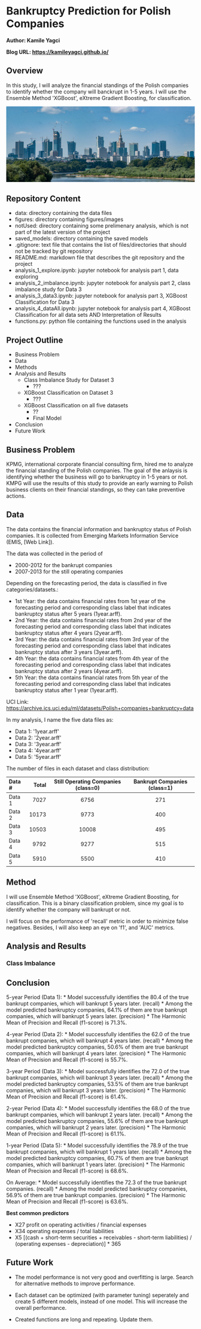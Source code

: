# Bankruptcy Prediction for Polish Companies

**Author: Kamile Yagci**

**Blog URL: https://kamileyagci.github.io/**


## Overview

In this study, I will analyze the financial standings of the Polish companies to identify whether the company will banckrupt in 1-5 years. I will use the Ensemble Method 'XGBoost', eXtreme Gradient Boosting, for classification. 


<a href="//commons.wikimedia.org/wiki/File:Panorama_siekierkowski.jpg" title="Panorama Warszawy z mostu Siekierkowskiego, 2020"><img src="/figures/Panorama_siekierkowski.jpeg"/></a>


## Repository Content

* data: directory containing the data files
* figures: directory containing figures/images
* notUsed: directory containing some prelimenary analysis, which is not part of the latest version of the project
* saved_models: directory containing the saved models
* .gitignore: text file that contains the list of files/directories that should not be tracked by git repository
* README.md: markdown file that describes the git repository and the project
* analysis_1_explore.ipynb: jupyter notebook for analysis part 1, data exploring
* analysis_2_imbalance.ipynb: jupyter notebook for analysis part 2, class imbalance study for Data 3
* analysis_3_data3.ipynb: jupyter notebook for analysis part 3, XGBoost Classification for Data 3
* analysis_4_dataAll.ipynb: jupyter notebook for analysis part 4, XGBoost Classification for all data sets AND Interpretation of Results
* functions.py: python file containing the functions used in the analysis


## Project Outline

* Business Problem
* Data
* Methods
* Analysis and Results
    * Class Imbalance Study for Dataset 3
        * ???
    * XGBoost Classification on Dataset 3
        * ???
    * XGBoost Classification on all five datasets
        * ??
        * Final Model
* Conclusion
* Future Work


## Business Problem

KPMG, international corporate financial consulting firm, hired me to analyze the financial standing of the Polish companies. The goal of the anlaysis is identifying whether the business will go to bankruptcy in 1-5 years or not. KMPG will use the results of this study to provide an early warning to Polish business clients on their financial standings, so they can take preventive actions.


## Data

The data contains the financial information and bankruptcy status of Polish companies. It is collected from Emerging Markets Information Service (EMIS, [Web Link]).

The data was collected in the period of
* 2000-2012 for the bankrupt companies
* 2007-2013 for the still operating companies

Depending on the forecasting period, the data is classified in five categories/datasets.:

* 1st Year: the data contains financial rates from 1st year of the forecasting period and corresponding class label that indicates bankruptcy status after 5 years (1year.arff).
* 2nd Year: the data contains financial rates from 2nd year of the forecasting period and corresponding class label that indicates bankruptcy status after 4 years (2year.arff).
* 3rd Year: the data contains financial rates from 3rd year of the forecasting period and corresponding class label that indicates bankruptcy status after 3 years (3year.arff).
* 4th Year: the data contains financial rates from 4th year of the forecasting period and corresponding class label that indicates bankruptcy status after 2 years (4year.arff). 
* 5th Year: the data contains financial rates from 5th year of the forecasting period and corresponding class label that indicates bankruptcy status after 1 year (1year.arff).

UCI Link: https://archive.ics.uci.edu/ml/datasets/Polish+companies+bankruptcy+data

In my analysis, I name the five data files as:

* Data 1: '1year.arff'
* Data 2: '2year.arff'
* Data 3: '3year.arff'
* Data 4: '4year.arff'
* Data 5: '5year.arff'

The number of files in each dataset and class distribution:

| Data # | Total | Still Operating Companies (class=0) | Bankrupt Companies (class=1) |
| :- | -: | :-: | :-: |
| Data 1 | 7027 | 6756 | 271 
| Data 2 | 10173 | 9773 | 400 
| Data 3 | 10503 | 10008 | 495
| Data 4 | 9792 | 9277 | 515
| Data 5 | 5910 | 5500 | 410



## Method

I will use Ensemble Method 'XGBoost', eXtreme Gradient Boosting, for classification. This is a binary classification problem, since my goal is to identify whether the company will bankrupt or not. 

I will focus on the performance of 'recall' metric in order to minimize false negatives. Besides, I will also keep an eye on 'f1', and 'AUC' metrics.


## Analysis and Results

### Class Imbalance




## Conclusion

5-year Period (Data 1):
    * Model successfully identifies the 80.4 of the true bankrupt companies, which will bankrupt 5 years later. (recall)
    * Among the model predicted bankruptcy companies, 64.1% of them are true bankrupt companies, which will bankrupt 5 years later. (precision)
    * The Harmonic Mean of Precision and Recall (f1-score) is 71.3%.
    
4-year Period (Data 2):
    * Model successfully identifies the 62.0 of the true bankrupt companies, which will bankrupt 4 years later. (recall)
    * Among the model predicted bankruptcy companies, 50.6% of them are true bankrupt companies, which will bankrupt 4 years later. (precision)
    * The Harmonic Mean of Precision and Recall (f1-score) is 55.7%.
    
3-year Period (Data 3):
    * Model successfully identifies the 72.0 of the true bankrupt companies, which will bankrupt 3 years later. (recall)
    * Among the model predicted bankruptcy companies, 53.5% of them are true bankrupt companies, which will bankrupt 3 years later. (precision)
    * The Harmonic Mean of Precision and Recall (f1-score) is 61.4%.

2-year Period (Data 4):
    * Model successfully identifies the 68.0 of the true bankrupt companies, which will bankrupt 2 years later. (recall)
    * Among the model predicted bankruptcy companies, 55.6% of them are true bankrupt companies, which will bankrupt 2 years later. (precision)
    * The Harmonic Mean of Precision and Recall (f1-score) is 61.1%.
    
1-year Period (Data 5):
    * Model successfully identifies the 78.9 of the true bankrupt companies, which will bankrupt 1 years later. (recall)
    * Among the model predicted bankruptcy companies, 60.7% of them are true bankrupt companies, which will bankrupt 1 years later. (precision)
    * The Harmonic Mean of Precision and Recall (f1-score) is 68.6%.

On Average:
    * Model successfully identifies the 72.3 of the true bankrupt companies. (recall)
    * Among the model predicted bankruptcy companies, 56.9% of them are true bankrupt companies. (precision)
    * The Harmonic Mean of Precision and Recall (f1-score) is 63.6%.
    
**Best common predictors**

* X27 profit on operating activities / financial expenses
* X34 operating expenses / total liabilities
* X5 [(cash + short-term securities + receivables - short-term liabilities) / (operating expenses - depreciation)] * 365
 


## Future Work

* The model performance is not very good and overfitting is large. Search for alternative methods to improve performance.

* Each dataset can be optimized (with parameter tuning) seperately and create 5 different models, instead of one model. This will increase the overall performance.

* Created functions are long and repeating. Update them.


